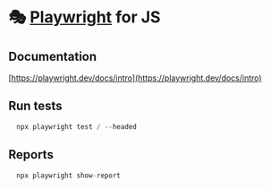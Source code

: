 # 🎭 [Playwright](https://playwright.dev) for JS
## Documentation

[https://playwright.dev/docs/intro](https://playwright.dev/docs/intro)


## Run tests 

```py
  npx playwright test / --headed
```

## Reports

```py
  npx playwright show-report
```
